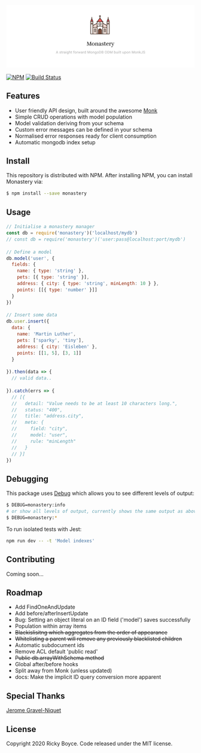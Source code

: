 ![](./assets/imgs/monastery.jpg)

[![NPM](https://img.shields.io/npm/v/monastery.svg)](https://www.npmjs.com/package/monastery) [![Build Status](https://travis-ci.com/boycce/monastery.svg?branch=master)](https://app.travis-ci.com/github/boycce/monastery)

## Features

* User friendly API design, built around the awesome [Monk](https://automattic.github.io/monk/)
* Simple CRUD operations with model population
* Model validation deriving from your schema
* Custom error messages can be defined in your schema
* Normalised error responses ready for client consumption
* Automatic mongodb index setup

## Install

This repository is distributed with NPM. After installing NPM, you can install Monastery via:

```bash
$ npm install --save monastery
```

## Usage

```javascript
// Initialise a monastery manager
const db = require('monastery')('localhost/mydb')
// const db = require('monastery')('user:pass@localhost:port/mydb')

// Define a model
db.model('user', {
  fields: {
    name: { type: 'string' },
    pets: [{ type: 'string' }],
    address: { city: { type: 'string', minLength: 10 } },
    points: [[{ type: 'number' }]]
  }
})

// Insert some data
db.user.insert({
  data: {
    name: 'Martin Luther',
    pets: ['sparky', 'tiny'],
    address: { city: 'Eisleben' },
    points: [[1, 5], [3, 1]]
  }

}).then(data => {
  // valid data..

}).catch(errs => {
  // [{
  //   detail: "Value needs to be at least 10 characters long.",
  //   status: "400",
  //   title: "address.city",
  //   meta: {
  //     field: "city",
  //     model: "user",
  //     rule: "minLength"
  //   }
  // }]
})
```
## Debugging

This package uses [Debug](https://github.com/visionmedia/debug) which allows you to see different levels of output:

```bash
$ DEBUG=monastery:info
# or show all levels of output, currently shows the same output as above
$ DEBUG=monastery:*
```

To run isolated tests with Jest:

```bash
npm run dev -- -t 'Model indexes'
```

## Contributing

Coming soon...

## Roadmap

- Add FindOneAndUpdate
- Add before/afterInsertUpdate
- Bug: Setting an object literal on an ID field ('model') saves successfully
- Population within array items
- ~~Blackislisitng which aggregates from the order of appearance~~
- ~~Whitelisting a parent will remove any previously blacklisted children~~
- Automatic subdocument ids
- Remove ACL default 'public read'
- ~~Public db.arrayWithSchema method~~
- Global after/before hooks
- Split away from Monk (unless updated)
- docs: Make the implicit ID query conversion more apparent

## Special Thanks

[Jerome Gravel-Niquet](https://github.com/jeromegn)

## License

Copyright 2020 Ricky Boyce. Code released under the MIT license.
